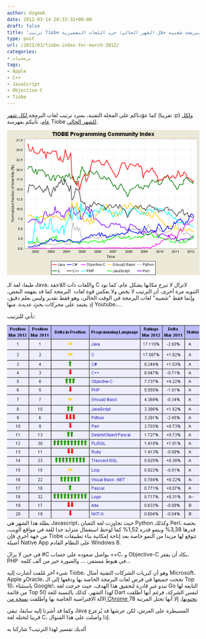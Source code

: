 ```yaml
---
author: dzgeek
date: 2012-03-14 20:33:32+00:00
draft: false
title: 'ترتيب Tiobe لأكثر لغات البرمجة شعبية خلال الشهر الحالي: حرب اللغات التفسيرية'
type: post
url: /2012/03/tiobe-index-for-march-2012/
categories:
- برمجيات
tags:
- Apple
- C++
- JavaScript
- Objective-C
- Tiobe
---
```


كما عوّدناكم على المجلة التقنية، بسرد ترتيب لغات البرمجة[ لكل شهر](https://www.it-scoop.com/2012/02/tiobe-programming-community-index-february-2012/) (تقريبا :p) و[لكل عام](https://www.it-scoop.com/2012/01/tiobe-index-for-2011/)، نأتيكم بفهرسة Tiobe [للشهر الحالي](http://www.tiobe.com/index.php/content/paperinfo/tpci/index.html).



[![](TIOBE-Programming-Community-Index-march-2012.png)
](TIOBE-Programming-Community-Index-march-2012.png)

طبعا، لغة الـ Java، واللغات ذات اللاحقة C لاتزال لا تبرح مكانها بشكل عام، كما نود التنويه مرة أخرى، أن الترتيب لا يخص ولا يعكس قوة لغات  البرمجة كما قد يفهمه البعض، وإنما فقط "شعبية" لغات البرمجة في الوقت الحالي، وهو فقط تقدير وليس بعلم دقيق، إذ يعتمد على محركات بحثٍ عديدة، منها Youtube،...

نأتي للترتيب:

[![](tiobe.png)
](tiobe.png)بطلة هذا الشهر هي Javascript، حيث تجاوزت لغة الثعبان Python وكذلك Perl، بحصة قدرها 3,38% وبنمو قدره 1,52% كما لوحظ استعمال متزايد جدا للغة في مواقع الوِيب، من جهة أخرى فإن Tiobe تتوقع لها مزيدا من النمو خاصة بعد إتاحة إمكانية بناء تطبيقات أصيلة Native App على النظام القادم Windows 8.

في حين لا يزال #C يواصل صعوده على حساب ++C، و Objective-C يكاد أن يقفز، PHP  في هبوط مستمر، ... والصورة خير من ألف كلمة...

شيء آخر مُلفت أشارت إليه Tiobe، وهو أن كبريات الشركات التقنية أمثال Microsoft، Apple وOracle، نجحت جميعها في فرض لغات البرمجة الخاصة بها ودفعها إلى الـ Top 10، باستثناء Google!، تبدو غير قادرة لتحقيق هذا الهدف، حيث خرجت لغة Go التابعة لها من قائمة Top 50 لهذا الشهر، كذلك بالنسبة للغة Dart لنفس الشركة، فرغم أنها أطلقت الآلة الافتراضية الخاصة بها وأطلقت [نسخة من Chrome تحتويها](https://www.it-scoop.com/2012/02/dartium/)، إلا أنها تحتل المرتبة 78.

وكما قد أشرنا إليه سابقا، تبقى Java المسيطرة على العرش، لكن عرشها قد يُزعزع قريبا لتحتله لغة C، إذا واصلت على هذا المنوال.

ألديك تفسير لهذا الترتيب؟ شاركنا به
